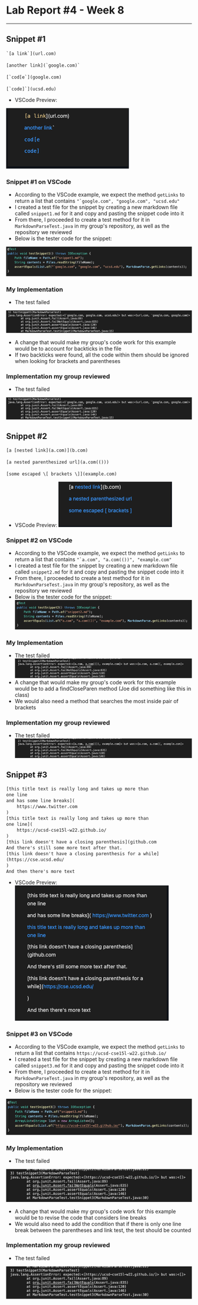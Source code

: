 # Lab Report #4 - Week 8
---

## Snippet #1

```
`[a link`](url.com)

[another link](`google.com)`

[`cod[e`](google.com)

[`code]`](ucsd.edu)

```

- VSCode Preview:

![Image](/images/vscodesnippet1.png)

### Snippet #1 on VSCode
- According to the VSCode example, we expect the method `getLinks` to return a list that contains ```"`google.com", "google.com", "ucsd.edu"```
- I created a test file for the snippet by creating a new markdown file called `snippet1.md` for it and copy and pasting the snippet code into it 
- From there, I proceeded to create a test method for it in `MarkdownParseTest.java` in my group's repository, as well as the repository we reviewed
- Below is the tester code for the snippet:

![Image](/images/testsnippet1.png)

### My Implementation
- The test failed

![Image](/images/snippet1.png)

- A change that would make my group's code work for this example would be to account for backticks in the file
- If two backticks were found, all the code within them should be ignored when looking for brackets and parentheses

### Implementation my group reviewed
- The test failed

![Image](/images/snippet1.png)


## Snippet #2

```
[a [nested link](a.com)](b.com)

[a nested parenthesized url](a.com(()))

[some escaped \[ brackets \]](example.com)
```

- VSCode Preview:
![Image](/images/vscodesnippet2.png)

### Snippet #2 on VSCode
- According to the VSCode example, we expect the method `getLinks` to return a list that contains ```"`a.com", "a.com(())", "example.com"```
- I created a test file for the snippet by creating a new markdown file called `snippet2.md` for it and copy and pasting the snippet code into it 
- From there, I proceeded to create a test method for it in `MarkdownParseTest.java` in my group's repository, as well as the repository we reviewed
- Below is the tester code for the snippet:
![Image](/images/testsnippet2.png)

### My Implementation
- The test failed
![Image](/images/snippet2.png)
- A change that would make my group's code work for this example would be to add a findCloseParen method (Joe did something like this in class)
- We would also need a method that searches the most inside pair of brackets

### Implementation my group reviewed
- The test failed
![Image](/images/snippet2.png)


## Snippet #3

```
[this title text is really long and takes up more than 
one line
and has some line breaks](
    https://www.twitter.com
)
[this title text is really long and takes up more than 
one line](
    https://ucsd-cse15l-w22.github.io/
)
[this link doesn't have a closing parenthesis](github.com
And there's still some more text after that.
[this link doesn't have a closing parenthesis for a while](https://cse.ucsd.edu/
)
And then there's more text
```

- VSCode Preview:
![Image](/images/vscodesnippet3.png)

### Snippet #3 on VSCode
- According to the VSCode example, we expect the method `getLinks` to return a list that contains ```https://ucsd-cse15l-w22.github.io/```
- I created a test file for the snippet by creating a new markdown file called `snippet3.md` for it and copy and pasting the snippet code into it 
- From there, I proceeded to create a test method for it in `MarkdownParseTest.java` in my group's repository, as well as the repository we reviewed
- Below is the tester code for the snippet:

![Image](/images/testsnippet3.png)

### My Implementation
- The test failed

![Image](/images/snippet3.png)

- A change that would make my group's code work for this example would be to revise the code that considers line breaks
- We would also need to add the condition that if there is only one line break between the parentheses and link test, the test should be counted

### Implementation my group reviewed
- The test failed

![Image](/images/snippet3.png)
